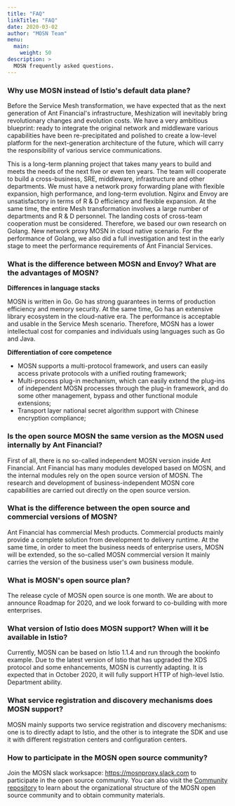 ```yaml
---
title: "FAQ"
linkTitle: "FAQ"
date: 2020-03-02
author: "MOSN Team"
menu:
  main:
    weight: 50
description: >
  MOSN frequently asked questions.
---
```


### Why use MOSN instead of Istio's default data plane?

Before the Service Mesh transformation, we have expected that as the next generation of Ant Financial's infrastructure, Meshization will inevitably bring revolutionary changes and evolution costs. We have a very ambitious blueprint: ready to integrate the original network and middleware various capabilities have been re-precipitated and polished to create a low-level platform for the next-generation architecture of the future, which will carry the responsibility of various service communications.

This is a long-term planning project that takes many years to build and meets the needs of the next five or even ten years. The team will cooperate to build a cross-business, SRE, middleware, infrastructure and other departments. We must have a network proxy forwarding plane with flexible expansion, high performance, and long-term evolution. Nginx and Envoy are unsatisfactory in terms of R & D efficiency and flexible expansion. At the same time, the entire Mesh transformation involves a large number of departments and R & D personnel. The landing costs of cross-team cooperation must be considered. Therefore, we based our own research on Golang. New network proxy MOSN in cloud native scenario. For the performance of Golang, we also did a full investigation and test in the early stage to meet the performance requirements of Ant Financial Services.

### What is the difference between MOSN and Envoy? What are the advantages of MOSN?

**Differences in language stacks**

MOSN is written in Go. Go has strong guarantees in terms of production efficiency and memory security. At the same time, Go has an extensive library ecosystem in the cloud-native era. The performance is acceptable and usable in the Service Mesh scenario. Therefore, MOSN has a lower intellectual cost for companies and individuals using languages such as Go and Java.

**Differentiation of core competence**

- MOSN supports a multi-protocol framework, and users can easily access private protocols with a unified routing framework;
- Multi-process plug-in mechanism, which can easily extend the plug-ins of independent MOSN processes through the plug-in framework, and do some other management, bypass and other functional module extensions;
- Transport layer national secret algorithm support with Chinese encryption compliance;

### Is the open source MOSN the same version as the MOSN used internally by Ant Financial?

First of all, there is no so-called independent MOSN version inside Ant Financial. Ant Financial has many modules developed based on MOSN, and the internal modules rely on the open source version of MOSN. The research and development of business-independent MOSN core capabilities are carried out directly on the open source version.

### What is the difference between the open source and commercial versions of MOSN?

Ant Financial has commercial Mesh products. Commercial products mainly provide a complete solution from development to delivery runtime. At the same time, in order to meet the business needs of enterprise users, MOSN will be extended, so the so-called MOSN commercial version It mainly carries the version of the business user's own business module.

### What is MOSN's open source plan?

The release cycle of MOSN open source is one month. We are about to announce Roadmap for 2020, and we look forward to co-building with more enterprises.

### What version of Istio does MOSN support? When will it be available in Istio?

Currently, MOSN can be based on Istio 1.1.4 and run through the bookinfo example. Due to the latest version of Istio that has upgraded the XDS protocol and some enhancements, MOSN is currently adapting. It is expected that in October 2020, it will fully support HTTP of high-level Istio. Department ability.

### What service registration and discovery mechanisms does MOSN support?

MOSN mainly supports two service registration and discovery mechanisms: one is to directly adapt to Istio, and the other is to integrate the SDK and use it with different registration centers and configuration centers.

### How to participate in the MOSN open source community?

Join the MOSN slack worksapce: <https://mosnproxy.slack.com> to participate in the open source community. You can also visit the [Community repository](https://github.com/mosn/community) to learn about the organizational structure of the MOSN open source community and to obtain community materials.

